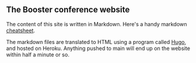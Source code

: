 ## The Booster conference website

The content of this site is written in Markdown. Here's a handy markdown [cheatsheet](https://github.com/adam-p/markdown-here/wiki/Markdown-Cheatsheet). 

The markdown files are translated to HTML using a program called [Hugo](https://gohugo.io/), and hosted on Heroku. Anything pushed to main will end up on the website within half a minute or so. 
